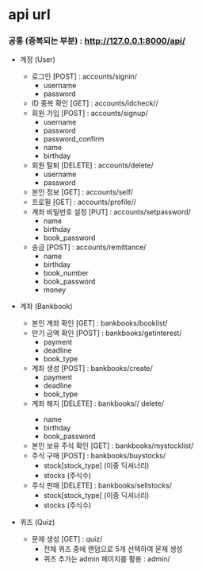 # api url

### 공통 (중복되는 부분) : http://127.0.0.1:8000/api/

- 계정 (User)
  - 로그인 [POST] : accounts/signin/
    - username
    - password
  - ID 중복 확인 [GET] : accounts/idcheck/<str : username>/
  - 회원 가입 [POST] : accounts/signup/
    - username
    - password
    - password_confirm
    - name
    - birthday
  - 회원 탈퇴 [DELETE] : accounts/delete/
    - username
    - password
  - 본인 정보 [GET] : accounts/self/
  - 프로필 [GET] : accounts/profile/<str : username>/
  - 계좌 비밀번호 설정 [PUT] : accounts/setpassword/
    - name
    - birthday
    - book_password
  - 송금 [POST] : accounts/remittance/
    - name
    - birthday
    - book_number
    - book_password
    - money



- 계좌 (Bankbook)
  - 본인 계좌 확인 [GET] : bankbooks/booklist/
  - 만기 금액 확인 [POST] : bankbooks/getinterest/
    - payment
    - deadline
    - book_type
  - 계좌 생성 [POST] : bankbooks/create/
    - payment
    - deadline
    - book_type
  - 계좌 해지 [DELETE] : bankbooks/<str : book_type>/ delete/
    - name
    - birthday
    - book_password
  - 본인 보유 주식 확인 [GET] : bankbooks/mystocklist/
  - 주식 구매 [POST] : bankbooks/buystocks/
    - stock[stock_type] (이중 딕셔너리)
    - stocks (주식수)
  - 주식 판매 [DELETE] : bankbooks/sellstocks/
    - stock[stock_type] (이중 딕셔너리)
    - stocks (주식수)




- 퀴즈 (Quiz)
  - 문제 생성  [GET] : quiz/
    - 전체 퀴즈 중에 랜덤으로 5개 선택하여 문제 생성
    - 퀴즈 추가는 admin 페이지를 활용 : admin/

